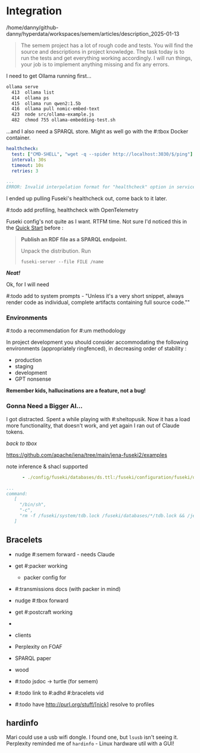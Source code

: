 # Integration

/home/danny/github-danny/hyperdata/workspaces/semem/articles/description_2025-01-13

> The semem project has a lot of rough code and tests. You will find the source and descriptions in project knowledge. The task today is to run the tests and get everything working accordingly. I will run things, your job is to implement anything missing and fix any errors.

I need to get Ollama running first...
```sh
ollama serve
  413  ollama list
  414  ollama ps
  415  ollama run qwen2:1.5b  
  416  ollama pull nomic-embed-text
  423  node src/ollama-example.js
  482  chmod 755 ollama-embedding-test.sh
```

...and I also need a SPARQL store. Might as well go with the #:tbox Docker container.

```yaml
healthcheck:
  test: ["CMD-SHELL", "wget -q --spider http://localhost:3030/$/ping"]
  interval: 30s
  timeout: 10s
  retries: 3

...
ERROR: Invalid interpolation format for "healthcheck" option in service "fuseki": "wget -q --spider http://localhost:3030/$/ping"
```

I ended up pulling Fuseki's healthcheck out, come back to it later.

#:todo add profiling, healthcheck with OpenTelemetry

Fuseki config's not quite as I want. RTFM time. Not sure I'd noticed this in the [Quick Start](https://jena.apache.org/documentation/fuseki2/fuseki-quick-start.html#publish-an-rdf-file-as-a-sparql-endpoint) before :
<blockquote>
<strong>Publish an RDF file as a SPARQL endpoint.</strong>
<p>
Unpack the distribution. Run </p>
<code>fuseki-server --file FILE /name</code>
</blockquote>

__*Neat!*__

Ok, for  I will need

#:todo add to system prompts - "Unless it's a very short snippet, always render code as individual, complete artifacts containing full source code.""

### Environments

#:todo a recommendation for #:um methodology

In project development you should consider accommodating the following environments (appropriately ringfenced), in decreasing order of stability :

* production
* staging
* development
* GPT nonsense

**Remember kids, hallucinations are a feature, not a bug!**

### Gonna Need a Bigger AI...

I got distracted. Spent a while playing with #:sheltopusik. Now it has a load more functionality, that doesn't work, and yet again I ran out of Claude tokens.

*back to tbox*

https://github.com/apache/jena/tree/main/jena-fuseki2/examples

note inference & shacl supported

```yaml
      - ./config/fuseki/databases/ds.ttl:/fuseki/configuration/fuseki/databases/ds.ttl

...
command:
   [
     "/bin/sh",
     "-c",
     "rm -f /fuseki/system/tdb.lock /fuseki/databases/*/tdb.lock && /jena-fuseki/fuseki-server",
   ]
```



## Bracelets

* nudge #:semem forward - needs Claude
* get #:packer working
  * packer config for  
* #:transmissions docs (with packer in mind)
* nudge #:tbox forward
* get #:postcraft working
*  

* clients
* Perplexity on FOAF
* SPARQL paper


* wood


* #:todo jsdoc -> turtle (for semem)
* #:todo link to #:adhd #:bracelets vid
* #:todo have http://purl.org/stuff/[nick] resolve to profiles

## hardinfo

Mari could use a usb wifi dongle. I found one, but `lsusb` isn't seeing it. Perplexity reminded me of `hardinfo` - Linux hardware util with a GUI!
